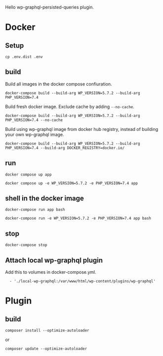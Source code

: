 Hello wp-graphql-persisted-queries plugin.

# Docker

## Setup

`cp .env.dist .env`

## build

Build all images in the docker compose confiuration.

`docker-compose build --build-arg WP_VERSION=5.7.2 --build-arg PHP_VERSION=7.4`

Build fresh docker image. Exclude cache by adding `--no-cache`.

`docker-compose build --build-arg WP_VERSION=5.7.2 --build-arg PHP_VERSION=7.4 --no-cache`

Build using wp-graphql image from docker hub registry, instead of building your own wp-graphql image.

`docker-compose build --build-arg WP_VERSION=5.7.2 --build-arg PHP_VERSION=7.4 --build-arg DOCKER_REGISTRY=docker.io/`

## run

`docker compose up app`

`docker compose up -e WP_VERSION=5.7.2 -e PHP_VERSION=7.4 app`

## shell in the docker image

`docker-compose run app bash`

`docker-compose run -e WP_VERSION=5.7.2 -e PHP_VERSION=7.4 app bash`

## stop

`docker-compose stop`

## Attach local wp-graphql plugin

Add this to volumes in docker-compose.yml. 

      - './local-wp-graphql:/var/www/html/wp-content/plugins/wp-graphql'

# Plugin

## build

`composer install --optimize-autoloader`

or

`composer update --optimize-autoloader`
